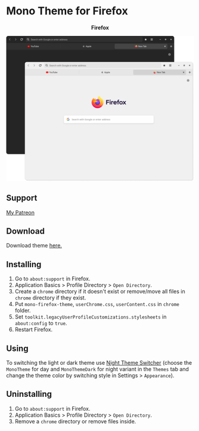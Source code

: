 # Mono Theme for Firefox

<p align="center"><b>Firefox</b></p>
<p align="center">
  <img alt="apps" src="images/firefox.png">
</p>

## Support
[My Patreon](https://www.patreon.com/witalihirsch)

## Download
Download theme [here.](https://github.com/witalihirsch/Mono-firefox-theme/releases)

## Installing
1. Go to `about:support` in Firefox.
2. Application Basics > Profile Directory > `Open Directory`.
3. Create a `chrome` directory if it doesn't exist or remove/move all files in `chrome` directory if they exist.
4. Put `mono-firefox-theme`, `userChrome.css`, `userContent.css` in ```chrome``` folder.
5. Set `toolkit.legacyUserProfileCustomizations.stylesheets` in `about:config` to `true`.
6. Restart Firefox.

## Using
To switching the light or dark theme use [Night Theme Switcher](https://extensions.gnome.org/extension/2236/night-theme-switcher/) (choose the `MonoTheme` for day and `MonoThemeDark` for night variant in the `Themes` tab and change the theme color by switching style in Settings > `Appearance`).

## Uninstalling
1. Go to `about:support` in Firefox.
2. Application Basics > Profile Directory > `Open Directory`.
3. Remove a `chrome` directory or remove files inside.

